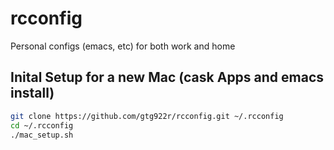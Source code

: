 rcconfig
========

Personal configs (emacs, etc) for both work and home

Inital Setup for a new Mac (cask Apps and emacs install)
------------
``` bash
git clone https://github.com/gtg922r/rcconfig.git ~/.rcconfig
cd ~/.rcconfig
./mac_setup.sh
```

